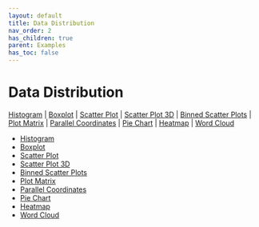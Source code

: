 ```yaml
---
layout: default
title: Data Distribution
nav_order: 2
has_children: true
parent: Examples
has_toc: false
---
```

# Data Distribution

[Histogram]() | [Boxplot](#boxplot) | [Scatter Plot]() | [Scatter Plot 3D](#scatter-plot-3d) | [Binned Scatter Plots]() | [Plot Matrix](#plot-matrix) | [Parallel Coordinates]() | [Pie Chart](#pie-chart) | [Heatmap]() | [Word Cloud](#word-cloud)
 


- [Histogram](data-distribution/histogram.md)
- [Boxplot](data-distribution/boxplot.md)
- [Scatter Plot](data-distribution/scatter-plot.md)
- [Scatter Plot 3D](data-distribution/scatter-plot-3d.md)
- [Binned Scatter Plots](data-distribution/binned-scatter-plots.md)
- [Plot Matrix](data-distribution/plot-matrix.md)
- [Parallel Coordinates](data-distribution/parallel-coordinates.md)
- [Pie Chart](data-distribution/pie-chart.md)
- [Heatmap](data-distribution/heatmap.md)
- [Word Cloud](data-distribution/word-cloud.md)


<!-- Generated with mdsplit: https://github.com/alandefreitas/mdsplit -->
